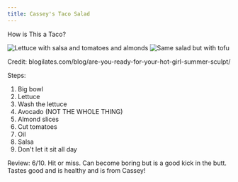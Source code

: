 ```yaml
---
title: Cassey's Taco Salad
---
```

How is This a Taco?

![Lettuce with salsa and tomatoes and almonds](image.png)
![Same salad but with tofu](image-1.png)

Credit:
blogilates.com/blog/are-you-ready-for-your-hot-girl-summer-sculpt/

Steps:
1. Big bowl
2. Lettuce
3. Wash the lettuce
4. Avocado (NOT THE WHOLE THING)
5. Almond slices
6. Cut tomatoes
7. Oil
8. Salsa
9. Don't let it sit all day

Review:
6/10.
Hit or miss. Can become boring but is a good kick in the butt. Tastes good and is healthy and is from Cassey!